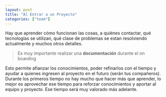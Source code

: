 ```yaml
---
layout: post
title: "Al Entrar a un Proyecto"
categories: ["team"]
---
```


Hay que aprender cómo funcionan las cosas, <!--more--> a quiénes contactar, qué tecnologías se utilizan, qué clase de problemas se estan resolviendo actualmente y muchos otros detalles.

> Es muy importante realizar una **documentación** durante el on boarding

Esto permite afianzar los conocimientos, poder refinarlos con el tiempo y ayudar a quienes ingresen al proyecto en el futuro (serán tus compañeros). Durante los primeros tiempo no hay mucho que hacer más que aprender, lo mejor es aprovechar ese tiempo para reforzar conocimientos y aportar al equipo y proyecto. Ese tiempo será muy valorado más adelante.
